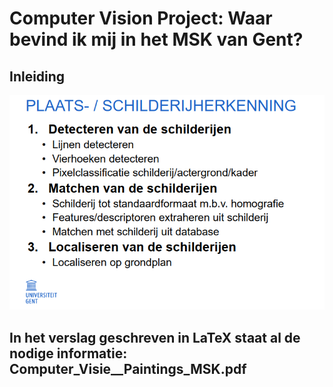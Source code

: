 # Computer Vision Project: Waar bevind ik mij in het MSK van Gent? 
## Inleiding
<img src="./doel_project.PNG" alt="hi"/>

## In het verslag geschreven in LaTeX staat al de nodige informatie: Computer_Visie__Paintings_MSK.pdf
